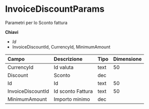 # InvoiceDiscountParams

Parametri per lo Sconto fattura

  
 **Chiavi**

* _Id_
* InvoiceDiscountId, CurrencyId, MinimumAmount

| Campo | Descrizione | Tipo | Dimensione |
| :--- | :--- | :--- | :--- |
| CurrencyId | Id valuta | text | 50 |
| Discount | Sconto | dec |  |
| Id | Id | text | 50 |
| InvoiceDiscountId | Id sconto Fattura | text | 50 |
| MinimumAmount | Importo minimo | dec |  |

